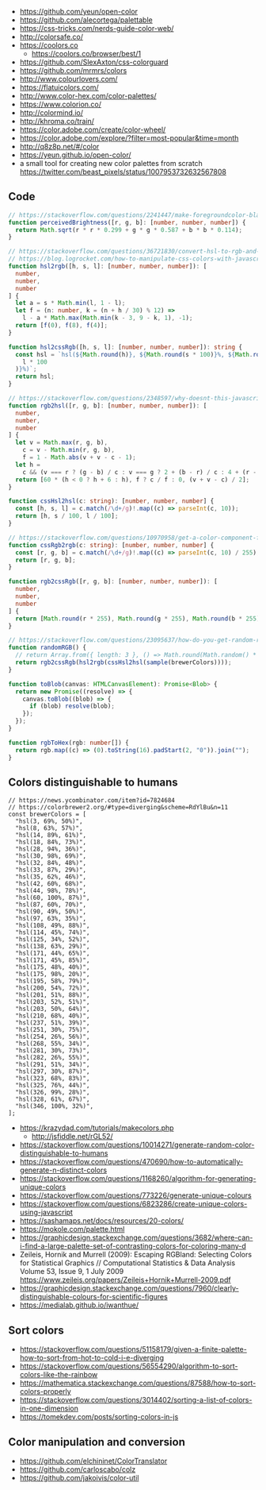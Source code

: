 - https://github.com/yeun/open-color
- https://github.com/alecortega/palettable
- https://css-tricks.com/nerds-guide-color-web/
- http://colorsafe.co/
- https://coolors.co
  - https://coolors.co/browser/best/1
- https://github.com/SlexAxton/css-colorguard
- https://github.com/mrmrs/colors
- http://www.colourlovers.com/
- https://flatuicolors.com/
- http://www.color-hex.com/color-palettes/
- https://www.colorion.co/
- http://colormind.io/
- http://khroma.co/train/
- https://color.adobe.com/create/color-wheel/
- https://color.adobe.com/explore/?filter=most-popular&time=month
- http://q8z8p.net/#/color
- https://yeun.github.io/open-color/
- a small tool for creating new color palettes from scratch https://twitter.com/beast_pixels/status/1007953732632567808

## Code

```typescript
// https://stackoverflow.com/questions/2241447/make-foregroundcolor-black-or-white-depending-on-background/2241471#2241471
function perceivedBrightness([r, g, b]: [number, number, number]) {
  return Math.sqrt(r * r * 0.299 + g * g * 0.587 + b * b * 0.114);
}

// https://stackoverflow.com/questions/36721830/convert-hsl-to-rgb-and-hex/54014428#54014428
// https://blog.logrocket.com/how-to-manipulate-css-colors-with-javascript-fb547113a1b8/
function hsl2rgb([h, s, l]: [number, number, number]): [
  number,
  number,
  number
] {
  let a = s * Math.min(l, 1 - l);
  let f = (n: number, k = (n + h / 30) % 12) =>
    l - a * Math.max(Math.min(k - 3, 9 - k, 1), -1);
  return [f(0), f(8), f(4)];
}

function hsl2cssRgb([h, s, l]: [number, number, number]): string {
  const hsl = `hsl(${Math.round(h)}, ${Math.round(s * 100)}%, ${Math.round(
    l * 100
  )}%)`;
  return hsl;
}

// https://stackoverflow.com/questions/2348597/why-doesnt-this-javascript-rgb-to-hsl-code-work/54071699#54071699
function rgb2hsl([r, g, b]: [number, number, number]): [
  number,
  number,
  number
] {
  let v = Math.max(r, g, b),
    c = v - Math.min(r, g, b),
    f = 1 - Math.abs(v + v - c - 1);
  let h =
    c && (v === r ? (g - b) / c : v === g ? 2 + (b - r) / c : 4 + (r - g) / c);
  return [60 * (h < 0 ? h + 6 : h), f ? c / f : 0, (v + v - c) / 2];
}

function cssHsl2hsl(c: string): [number, number, number] {
  const [h, s, l] = c.match(/\d+/g)!.map((c) => parseInt(c, 10));
  return [h, s / 100, l / 100];
}

// https://stackoverflow.com/questions/10970958/get-a-color-component-from-an-rgb-string-in-javascript/11003212#11003212
function cssRgb2rgb(c: string): [number, number, number] {
  const [r, g, b] = c.match(/\d+/g)!.map((c) => parseInt(c, 10) / 255);
  return [r, g, b];
}

function rgb2cssRgb([r, g, b]: [number, number, number]): [
  number,
  number,
  number
] {
  return [Math.round(r * 255), Math.round(g * 255), Math.round(b * 255)];
}

// https://stackoverflow.com/questions/23095637/how-do-you-get-random-rgb-in-javascript/23095818#23095818
function randomRGB() {
  // return Array.from({ length: 3 }, () => Math.round(Math.random() * 255));
  return rgb2cssRgb(hsl2rgb(cssHsl2hsl(sample(brewerColors))));
}

function toBlob(canvas: HTMLCanvasElement): Promise<Blob> {
  return new Promise((resolve) => {
    canvas.toBlob((blob) => {
      if (blob) resolve(blob);
    });
  });
}

function rgbToHex(rgb: number[]) {
  return rgb.map((c) => (0).toString(16).padStart(2, "0")).join("");
}
```

## Colors distinguishable to humans

```
// https://news.ycombinator.com/item?id=7824684
// https://colorbrewer2.org/#type=diverging&scheme=RdYlBu&n=11
const brewerColors = [
  "hsl(3, 69%, 50%)",
  "hsl(8, 63%, 57%)",
  "hsl(14, 89%, 61%)",
  "hsl(18, 84%, 73%)",
  "hsl(28, 94%, 36%)",
  "hsl(30, 98%, 69%)",
  "hsl(32, 84%, 48%)",
  "hsl(33, 87%, 29%)",
  "hsl(35, 62%, 46%)",
  "hsl(42, 60%, 68%)",
  "hsl(44, 98%, 78%)",
  "hsl(60, 100%, 87%)",
  "hsl(87, 60%, 70%)",
  "hsl(90, 49%, 50%)",
  "hsl(97, 63%, 35%)",
  "hsl(108, 49%, 88%)",
  "hsl(114, 45%, 74%)",
  "hsl(125, 34%, 52%)",
  "hsl(138, 63%, 29%)",
  "hsl(171, 44%, 65%)",
  "hsl(171, 45%, 85%)",
  "hsl(175, 48%, 40%)",
  "hsl(175, 98%, 20%)",
  "hsl(195, 58%, 79%)",
  "hsl(200, 54%, 72%)",
  "hsl(201, 51%, 88%)",
  "hsl(203, 52%, 51%)",
  "hsl(203, 50%, 64%)",
  "hsl(210, 68%, 40%)",
  "hsl(237, 51%, 39%)",
  "hsl(251, 30%, 75%)",
  "hsl(254, 26%, 56%)",
  "hsl(268, 55%, 34%)",
  "hsl(281, 30%, 73%)",
  "hsl(282, 26%, 55%)",
  "hsl(291, 51%, 34%)",
  "hsl(297, 30%, 87%)",
  "hsl(323, 68%, 83%)",
  "hsl(325, 76%, 44%)",
  "hsl(326, 99%, 28%)",
  "hsl(328, 61%, 67%)",
  "hsl(346, 100%, 32%)",
];
```

- https://krazydad.com/tutorials/makecolors.php
  - http://jsfiddle.net/rGL52/
- https://stackoverflow.com/questions/10014271/generate-random-color-distinguishable-to-humans
- https://stackoverflow.com/questions/470690/how-to-automatically-generate-n-distinct-colors
- https://stackoverflow.com/questions/1168260/algorithm-for-generating-unique-colors
- https://stackoverflow.com/questions/773226/generate-unique-colours
- https://stackoverflow.com/questions/6823286/create-unique-colors-using-javascript
- https://sashamaps.net/docs/resources/20-colors/
- https://mokole.com/palette.html
- https://graphicdesign.stackexchange.com/questions/3682/where-can-i-find-a-large-palette-set-of-contrasting-colors-for-coloring-many-d
- Zeileis, Hornik and Murrell (2009): Escaping RGBland: Selecting Colors for Statistical Graphics // Computational Statistics & Data Analysis Volume 53, Issue 9, 1 July 2009 https://www.zeileis.org/papers/Zeileis+Hornik+Murrell-2009.pdf
- https://graphicdesign.stackexchange.com/questions/7960/clearly-distinguishable-colours-for-scientific-figures
- https://medialab.github.io/iwanthue/

## Sort colors

- https://stackoverflow.com/questions/51158179/given-a-finite-palette-how-to-sort-from-hot-to-cold-i-e-diverging
- https://stackoverflow.com/questions/56554290/algorithm-to-sort-colors-like-the-rainbow
- https://mathematica.stackexchange.com/questions/87588/how-to-sort-colors-properly
- https://stackoverflow.com/questions/3014402/sorting-a-list-of-colors-in-one-dimension
- https://tomekdev.com/posts/sorting-colors-in-js

## Color manipulation and conversion

- https://github.com/elchininet/ColorTranslator
- https://github.com/carloscabo/colz
- https://github.com/jakoivis/color-util

